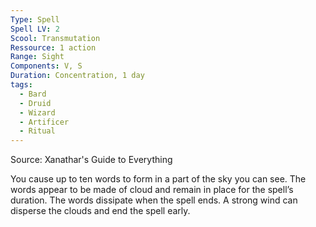 ```yaml
---
Type: Spell
Spell LV: 2
Scool: Transmutation
Ressource: 1 action
Range: Sight
Components: V, S
Duration: Concentration, 1 day
tags:
  - Bard
  - Druid
  - Wizard
  - Artificer
  - Ritual
---
```

Source: Xanathar's Guide to Everything

You cause up to ten words to form in a part of the sky you can see. The words appear to be made of cloud and remain in place for the spell’s duration. The words dissipate when the spell ends. A strong wind can disperse the clouds and end the spell early.
